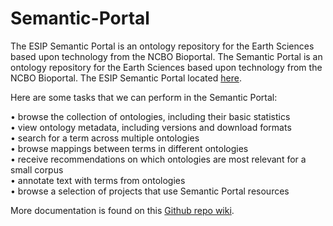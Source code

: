 # Semantic-Portal
The ESIP Semantic Portal is an ontology repository for the Earth Sciences based upon technology from the NCBO Bioportal.
The Semantic Portal is an ontology repository for the Earth Sciences based upon technology from the NCBO Bioportal.  The ESIP Semantic Portal located <a href="http://semanticportal.esipfed.org">here</A>.

Here are some tasks that we can perform in the Semantic Portal:

•	browse the collection of ontologies, including their basic statistics <br>
•	view ontology metadata, including versions and download formats <br>
•	search for a term across multiple ontologies <br>
•	browse mappings between terms in different ontologies <br>
•	receive recommendations on which ontologies are most relevant for a small corpus <br>
•	annotate text with terms from ontologies <br>
•	browse a selection of projects that use Semantic Portal resources <br>

More documentation is found on this 
<A Href="https://github.com/ESIPFed/Semantic-Portal/wiki/home"> Github repo wiki</A>.
